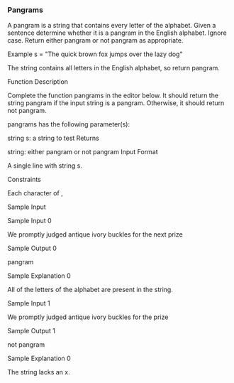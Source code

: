 ### Pangrams

A pangram is a string that contains every letter of the alphabet. Given a sentence determine whether it is a pangram in the English alphabet. Ignore case. Return either pangram or not pangram as appropriate.

Example
s = "The quick brown fox jumps over the lazy dog"

The string contains all letters in the English alphabet, so return pangram.

Function Description

Complete the function pangrams in the editor below. It should return the string pangram if the input string is a pangram. Otherwise, it should return not pangram.

pangrams has the following parameter(s):

string s: a string to test
Returns

string: either pangram or not pangram
Input Format

A single line with string s.

Constraints

Each character of ,

Sample Input

Sample Input 0

We promptly judged antique ivory buckles for the next prize

Sample Output 0

pangram

Sample Explanation 0

All of the letters of the alphabet are present in the string.

Sample Input 1

We promptly judged antique ivory buckles for the prize

Sample Output 1

not pangram

Sample Explanation 0

The string lacks an x.
